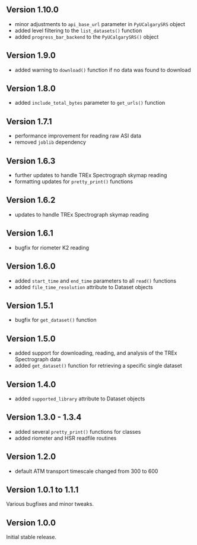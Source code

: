 Version 1.10.0
-------------------
- minor adjustments to `api_base_url` parameter in `PyUCalgarySRS` object
- added level filtering to the `list_datasets()` function
- added `progress_bar_backend` to the `PyUCalgarySRS()` object


Version 1.9.0
-------------------
- added warning to `download()` function if no data was found to download


Version 1.8.0
-------------------
- added `include_total_bytes` parameter to `get_urls()` function


Version 1.7.1
-------------------
- performance improvement for reading raw ASI data
- removed `joblib` dependency


Version 1.6.3
-------------------
- further updates to handle TREx Spectrograph skymap reading
- formatting updates for `pretty_print()` functions


Version 1.6.2
-------------------
- updates to handle TREx Spectrograph skymap reading


Version 1.6.1
-------------------
- bugfix for riometer K2 reading


Version 1.6.0
-------------------
- added `start_time` and `end_time` parameters to all `read()` functions
- added `file_time_resolution` attribute to Dataset objects


Version 1.5.1
-------------------
- bugfix for `get_dataset()` function


Version 1.5.0
-------------------
- added support for downloading, reading, and analysis of the TREx Spectrograph data
- added `get_dataset()` function for retrieving a specific single dataset


Version 1.4.0
-------------------
- added `supported_library` attribute to Dataset objects


Version 1.3.0 - 1.3.4
-------------------
- added several `pretty_print()` functions for classes
- added riometer and HSR readfile routines


Version 1.2.0
-------------------
- default ATM transport timescale changed from 300 to 600


Version 1.0.1 to 1.1.1
--------------------
Various bugfixes and minor tweaks.


Version 1.0.0
--------------------
Initial stable release.
